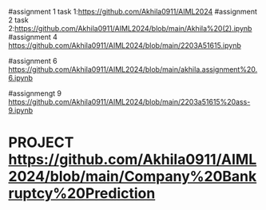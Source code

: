 #assignment 1 task 1:https://github.com/Akhila0911/AIML2024
#assignment 2 task 2:https://github.com/Akhila0911/AIML2024/blob/main/Akhila%20(2).ipynb
#assignment 4 https://github.com/Akhila0911/AIML2024/blob/main/2203A51615.ipynb

#assignment 6 https://github.com/Akhila0911/AIML2024/blob/main/akhila.assignment%20.6.ipynb

#assignmengt 9 https://github.com/Akhila0911/AIML2024/blob/main/2203a51615%20ass-9.ipynb

# PROJECT  https://github.com/Akhila0911/AIML2024/blob/main/Company%20Bankruptcy%20Prediction

